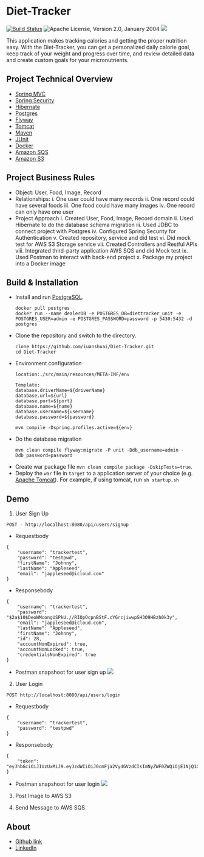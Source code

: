 # Diet-Tracker
[![Build Status](https://travis-ci.com/iuanshuai/Diet-Tracker.svg?branch=master)](https://travis-ci.com/iuanshuai/Diet-Tracker)
![Apache License, Version 2.0, January 2004](https://img.shields.io/github/license/iuanshuai/Diet-Tracker.svg?label=License)
![](https://img.shields.io/badge/Java-1.8-green.svg)

This application makes tracking calories and getting the proper nutrition easy. With the Diet-Tracker, you can get a personalized daily calorie goal, keep track of your weight and progress over time, and review detailed data and create custom goals for your micronutrients.

Project Technical Overview
-----------------------------------
* [Spring MVC](https://spring.io/guides/gs/serving-web-content/)
* [Spring Security](https://spring.io/projects/spring-security)
* [Hibernate](http://hibernate.org)
* [Postgres](https://www.postgresql.org)
* [Flyway](https://flywaydb.org/)
* [Tomcat](https://tomcat.apache.org/download-70.cgi)
* [Maven](https://maven.apache.org)
* [JUnit](http://junit.org/)
* [Docker](https://www.docker.com/)
* [Amazon SQS](https://aws.amazon.com/sqs/)
* [Amazon S3](https://aws.amazon.com/s3/)

Project Business Rules
-----------------------------------
* Object: User, Food, Image, Record
* Relationships:
    i. One user could have many records
    ii. One record could have several foods
    iii. One food could have many images
    iv. One record can only have one user
* Project Approach
    i. Created User, Food, Image, Record domain
    ii. Used Hibernate to do the database schema migration
    iii. Used JDBC to connect project with Postgres
    iv. Configured Spring Security for Authentication
    v. Created repository, service and did test
    vi. Did mock test for AWS S3 Storage service
    vii. Created Controllers and Restful APIs
    viii. Integrated third-party application AWS SQS and did Mock test
    ix. Used Postman to interact with back-end project
    x. Package my project into a Docker image

Build & Installation
-----------------------------------
* Install and run [PostgreSQL](hhttps://www.postgresql.org).
    ```
    docker pull postgres
    docker run --name dealerDB -e POSTGRES_DB=diettracker_unit -e POSTGRES_USER=admin -e POSTGRES_PASSWORD=password -p 5430:5432 -d postgres
    ``` 
* Clone the repository and switch to the directory.
    ```
    clone https://github.com/iuanshuai/Diet-Tracker.git
    cd Diet-Tracker
    ```
* Environment configuration
    ```
    location:./src/main/resources/META-INF/env
       
    Template:
    database.driverName=${driverName}
    database.url=${url}
    database.port=${port}
    database.name=${name}
    database.username=${username}
    database.password=${password}
       
    mvn compile -Dspring.profiles.active=${env}
    ```
* Do the database migration
    ```
    mvn clean compile flyway:migrate -P unit -Ddb_username=admin -Ddb_password=password
    ```
* Create war package file `mvn clean compile package -DskipTests=true`.
* Deploy the `war` file in `target` to a application server of your choice (e.g. [Apache Tomcat](http://tomcat.apache.org/)). For example, if using tomcat, run `sh startup.sh`

Demo
-----------------------------------
1. User Sign Up
```
POST - http://localhost:8080/api/users/signup
```
* Requestbody
```
{
    "username": "trackertest",
    "password": "testpwd",
    "firstName": "Johnny",
    "lastName": "Appleseed",
    "email": "jappleseed@icloud.com" 
}
```
* Responsebody
```
{
    "username": "trackertest",
    "password": "$2a$10$DeoWMcongUSPkU.//RIOpOcpnBStF.cYGrcjiwwpSH3O9HBzh0k3y",
    "email": "jappleseed@icloud.com",
    "lastName": "Appleseed",
    "firstName": "Johnny",
    "id": 28,
    "accountNonExpired": true,
    "accountNonLocked": true,
    "credentialsNonExpired": true
}
```
* Postman snapshoot for user sign up
![](https://github.com/iuanshuai/Diet-Tracker/blob/master/pic/user%20sign%20up.png?raw=true)


2. User Login
```
POST http://localhost:8080/api/users/login
```
* Requestbody
```
{
    "username": "trackertest",
    "password": "testpwd"
}
```
* Responsebody
```
{
    "token": "eyJhbGciOiJIUzUxMiJ9.eyJzdWIiOiJ0cmFja2VydGVzdCIsImNyZWF0ZWQiOjE1NjQ1OTk0MjM2OTAsImV4cCI6MTU2NDY4NTgyM30.9RfDGCSkp1Dxc_ZLeqLjcDfyRHbGJjDNDiCaZPwd8lyy5aqEEYyFzemOy9vGI_d7wdj9eAcalrI74teOUi56Hw"
}
```
* Postman snapshoot for user login 
![](https://github.com/iuanshuai/Diet-Tracker/blob/master/pic/user%20login.png?raw=true)


3. Post Image to AWS S3


4. Send Message to AWS SQS




About
-----------------------------------

* [Github link](https://github.com/iuanshuai)
* [LinkedIn](https://www.linkedin.com/in/shuai-yuan-5a7baa159/)